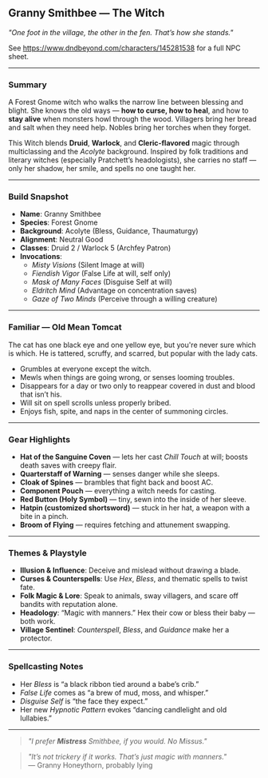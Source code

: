 ## Granny Smithbee — The Witch

*"One foot in the village, the other in the fen. That’s how she stands."*

See https://www.dndbeyond.com/characters/145281538 for a full NPC sheet.

---

### Summary

A Forest Gnome witch who walks the narrow line between blessing and blight.
She knows the old ways — **how to curse, how to heal**, and how to **stay
alive** when monsters howl through the wood.
Villagers bring her bread and salt when they need help.
Nobles bring her torches when they forget. 

This Witch blends **Druid**, **Warlock**, and **Cleric-flavored** magic
through multiclassing and the *Acolyte* background.
Inspired by folk traditions and literary witches (especially Pratchett’s
headologists), she carries no staff — only her shadow, her smile, and spells
no one taught her.

---

### Build Snapshot

- **Name**: Granny Smithbee
- **Species**: Forest Gnome
- **Background**: Acolyte (Bless, Guidance, Thaumaturgy)
- **Alignment**: Neutral Good
- **Classes**: Druid 2 / Warlock 5 (Archfey Patron)
- **Invocations**:
  - *Misty Visions* (Silent Image at will)
  - *Fiendish Vigor* (False Life at will, self only)
  - *Mask of Many Faces* (Disguise Self at will)
  - *Eldritch Mind* (Advantage on concentration saves)
  - *Gaze of Two Minds* (Perceive through a willing creature)

---

### Familiar — Old Mean Tomcat

The cat has one black eye and one yellow eye, but you're never sure which is
which. He is tattered, scruffy, and scarred, but popular with the lady cats.

- Grumbles at everyone except the witch.
- Mewls when things are going wrong, or senses looming troubles.
- Disappears for a day or two only to reappear covered in dust and blood that
  isn’t his.
- Will sit on spell scrolls unless properly bribed.
- Enjoys fish, spite, and naps in the center of summoning circles.

---

### Gear Highlights

- **Hat of the Sanguine Coven** — lets her cast *Chill Touch* at will; boosts
  death saves with creepy flair.
- **Quarterstaff of Warning** — senses danger while she sleeps.
- **Cloak of Spines** — brambles that fight back and boost AC.
- **Component Pouch** — everything a witch needs for casting.
- **Red Button (Holy Symbol)** — tiny, sewn into the inside of her sleeve.
- **Hatpin (customized shortsword)** — stuck in her hat, a weapon with a bite
  in a pinch.
- **Broom of Flying** — requires fetching and attunement swapping.

---

### Themes & Playstyle

- **Illusion & Influence**: Deceive and mislead without drawing a blade.
- **Curses & Counterspells**: Use *Hex*, *Bless*, and thematic spells to twist
  fate.
- **Folk Magic & Lore**: Speak to animals, sway villagers, and scare off
  bandits with reputation alone.
- **Headology**: “Magic with manners.” Hex their cow or bless their baby —
  both work.
- **Village Sentinel**: *Counterspell*, *Bless*, and *Guidance* make her a
  protector.

---

### Spellcasting Notes

- Her *Bless* is “a black ribbon tied around a babe’s crib.”
- *False Life* comes as “a brew of mud, moss, and whisper.”
- *Disguise Self* is “the face they expect.”
- Her new *Hypnotic Pattern* evokes “dancing candlelight and old lullabies.”

---

> *"I prefer **Mistress** Smithbee, if you would. No Missus."*

> *"It’s not trickery if it works. That’s just magic with manners."*  
> — Granny Honeythorn, probably lying
